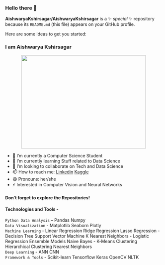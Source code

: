 ### Hello there 👋


**AishwaryaKshirsagar/AishwaryaKshirsagar** is a ✨ _special_ ✨ repository because its `README.md` (this file) appears on your GitHub profile.

Here are some ideas to get you started:
 
 ### I am Aishwarya Kshirsagar
 <p align="center">
 <img src="https://cdn.dribbble.com/users/46123/screenshots/6135335/ai-sun-type.gif" width="400" height ="300">
 </p>
 
- 🔭 I’m currently a Computer Science Student
- 🌱 I’m currently learning Stuff related to Data Science
- 👯 I’m looking to collaborate on Tech and Data Science
- 📫 How to reach me: [Linkedin](https://www.linkedin.com/in/aishwarya-kshirsagar-9b57471a0/)     [Kaggle](https://www.kaggle.com/aishwaryakshirsagar)
- 😄 Pronouns: her/she
- ⚡ Interested in Computer Vision and Neural Networks

#### Don't forget to explore the Repositories!
<!-- <img src="https://media.giphy.com/media/4lAPonbnpnN04/giphy.gif" width="700" height ="300">
 -->

#### Technologies and Tools - 
`Python Data Analysis` – Pandas Numpy\
`Data Visualization` - Matplotlib Seaborn Plotly\
`Machine Learning` - Linear Regression Ridge Regression Lasso Regression - Decision Tree Support Vector Machine K Nearest Neighbors - Logistic Regression Ensemble Models Naive Bayes - K-Means Clustering Hierarchical Clustering Nearest Neighbors\
`Deep Learning` - ANN CNN\
`Framework & Tools` - Scikit-learn Tensorflow Keras OpenCV NLTK





